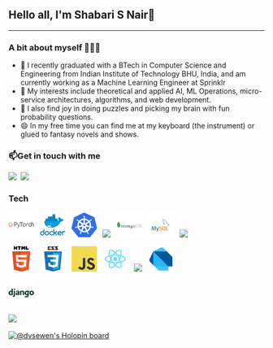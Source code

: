 
## Hello all, I'm Shabari S Nair👋
---

### A bit about myself  🧑🏻‍💻

- 🔭 I recently graduated with a BTech in Computer Science and Engineering from Indian Institute of Technology BHU, India, and am currently working as a Machine Learning Engineer at Sprinklr
- 🥅 My interests include theoretical and applied AI, ML Operations, micro-service architectures, algorithms, and web development.
- 🌱 I also find joy in doing puzzles and picking my brain with fun probability questions.
-  😄 In my free time you can find me at my keyboard (the instrument) or glued to fantasy novels and shows.



### 📫Get in touch with me
<p>
<a href="https://www.linkedin.com/in/shabari-s-nair-b94aa119b//"><img src="https://img.icons8.com/color/48/000000/linkedin.png"/></a>&nbsp;&nbsp;<a href="https://github.com/Killshot667"><img src="https://img.icons8.com/color/48/000000/github.png"/></a>&nbsp;&nbsp;
</p>

### Tech
<div>
 <!--ML-->
<code><img height="50" src="https://github.com/github/explore/blob/main/topics/pytorch/pytorch.png"></code>&nbsp;&nbsp; <!--pytorch-->
<!--Systems-->
<code><img height="50" src="https://github.com/github/explore/blob/main/topics/docker/docker.png"></code>&nbsp;&nbsp;
<code><img height="50" src="https://github.com/github/explore/blob/main/topics/kubernetes/kubernetes.png"></code>&nbsp;&nbsp;
<code><img height="50" src="https://helm.sh/img/helm.svg"></code>&nbsp;&nbsp;
<!--DBMS-->
<code><img height="50" src="https://github.com/github/explore/blob/main/topics/mongodb/mongodb.png"></code>&nbsp;&nbsp;
<code><img height="50" src="https://github.com/github/explore/blob/main/topics/mysql/mysql.png"></code>&nbsp;&nbsp;
<code><img height="50" src="https://yt3.googleusercontent.com/ytc/AIdro_ll2Jdn8mnYyUegcqzDlZritUlF2kFxzv5WRB36xx8q=s900-c-k-c0x00ffffff-no-rj"></code>&nbsp;&nbsp;

<!--Front End-->
<code><img height="50" src="https://github.com/github/explore/blob/main/topics/html/html.png"></code>&nbsp;&nbsp;
<code><img height="50" src="https://github.com/github/explore/blob/main/topics/css/css.png"></code>&nbsp;&nbsp;
<code><img height="50" src="https://github.com/github/explore/blob/main/topics/javascript/javascript.png"></code>&nbsp;&nbsp;
<code><img height="50" src="https://github.com/github/explore/blob/main/topics/react/react.png"></code>&nbsp;&nbsp;
<code><img height="50" src="https://encrypted-tbn0.gstatic.com/images?q=tbn:ANd9GcRhUyPLMCrdBvL7byu5KkMnOssbQigrkiRxZw&s"></code>&nbsp;&nbsp;
<code><img height="50" src="https://github.com/github/explore/blob/main/topics/dart/dart.png"></code>&nbsp;&nbsp;
<!--Back End-->
<code><img height="50" src="https://github.com/github/explore/blob/main/topics/django/django.png"></code>&nbsp;&nbsp;
<!--Misc-->
<code><img height="50" src="https://miro.medium.com/v2/resize:fit:640/0*nr8xfIriulC1eIkW.png"></code>&nbsp;&nbsp;


[![@dvsewen's Holopin board](https://holopin.me/dvsewen)](https://holopin.io/@dvsewen)
